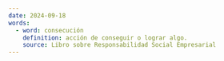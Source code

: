 ```yaml
---
date: 2024-09-18
words:
  - word: consecución
    definition: acción de conseguir o lograr algo.
    source: Libro sobre Responsabilidad Social Empresarial
---
```

